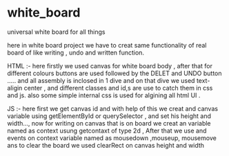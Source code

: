 # white_board
universal white board for all things

here in white board project we have to creat same functionality of real board of like writing , undo and written function.

HTML :- here firstly we used canvas for white board body , after that for different colours buttons are used followed by the DELET and UNDO button ..... and all assembly is inclosed
in 1 dive and on that dive we used text-aligin center  , and different classes and id,s are use to catch them in css and js. also some simple  internal css is used for algining all html UI .

JS :- here first we get canvas id and with help of this we creat and canvas variable using getElementById or querySelector , and set his height and width..., now for writing on canvas 
that is on board we creat an variable named as context usung getcontaxt of type 2d , 
After that we use and events on context variable named as   mousedown ,mouseup,  mousemove
ans to clear the board we used  clearRect on canvas height and width
